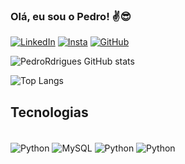 ### Olá, eu sou o Pedro! ✌️😎

[![LinkedIn](https://img.shields.io/badge/LinkedIn-0077B5?style=for-the-badge&logo=linkedin&logoColor=white)](https://www.linkedin.com/in/pedrordrigues/)
[![Insta](https://img.shields.io/badge/Instagram-E4405F?style=for-the-badge&logo=instagram&logoColor=white)](https://www.instagram.com/r0drigues_pedro/)
[![GitHub](	https://img.shields.io/badge/GitHub-100000?style=for-the-badge&logo=github&logoColor=white)](https://github.com/PedroRdrigues)

![PedroRdrigues GitHub stats](https://github-readme-stats.vercel.app/api?username=PedroRdrigues&show_icons=true&theme=tokyonight)

![Top Langs](https://github-readme-stats.vercel.app/api/top-langs/?username=PedroRdrigues&layout=compact)

## Tecnologias
<div style="display: inline_block"><br/>
  <img align="center" alt="Python" src="https://img.shields.io/badge/Python-3776AB?style=for-the-badge&logo=python&logoColor=white"/>
  <img align="center" alt="MySQL" src="https://img.shields.io/badge/MySQL-00000F?style=for-the-badge&logo=mysql&logoColor=white"/>
  <img align="center" alt="Python" src="https://img.shields.io/badge/SQLite-07405E?style=for-the-badge&logo=sqlite&logoColor=white"/>
  <img align="center" alt="Python" src="https://img.shields.io/badge/Google_Cloud-4285F4?style=for-the-badge&logo=google-cloud&logoColor=white"/>
</div>
